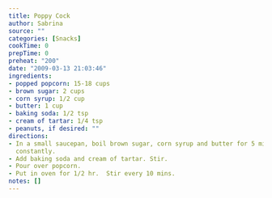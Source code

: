 ```yaml
---
title: Poppy Cock
author: Sabrina
source: ""
categories: [Snacks]
cookTime: 0
prepTime: 0
preheat: "200"
date: "2009-03-13 21:03:46"
ingredients:
- popped popcorn: 15-18 cups
- brown sugar: 2 cups
- corn syrup: 1/2 cup
- butter: 1 cup
- baking soda: 1/2 tsp
- cream of tartar: 1/4 tsp
- peanuts, if desired: ""
directions:
- In a small saucepan, boil brown sugar, corn syrup and butter for 5 mins, stirring
  constantly.
- Add baking soda and cream of tartar. Stir.
- Pour over popcorn.
- Put in oven for 1/2 hr.  Stir every 10 mins.
notes: []
---
```


